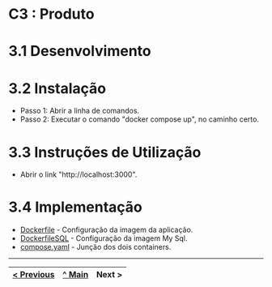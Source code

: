# C3 : Produto

# 3.1 Desenvolvimento



# 3.2 Instalação

* Passo 1: Abrir a linha de comandos.
* Passo 2: Executar o comando "docker compose up", no caminho certo.

# 3.3 Instruções de Utilização

* Abrir o link "http://localhost:3000".

# 3.4 Implementação


* [Dockerfile](M2_DW1/src/Dockerfile) - Configuração da imagem da aplicação.
* [DockerfileSQL](src/DockerfileSQL) - Configuração da imagem My Sql.
* [compose.yaml](src/compose.yaml) - Junção dos dois containers.

---
[< Previous](c2.md) | [^ Main](../../../) | Next >
:--- | :---: | ---: